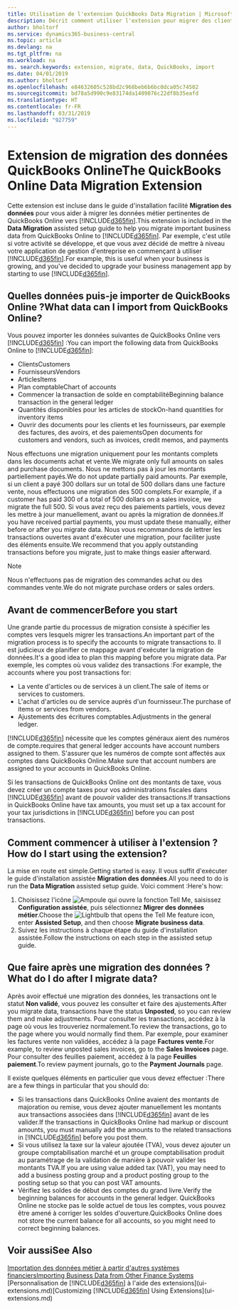 ```yaml
---
title: Utilisation de l'extension QuickBooks Data Migration | Microsoft Docs
description: Décrit comment utiliser l'extension pour migrer des clients, des fournisseurs, des articles, et des comptes de QuickBooks Online dans Business Central.
author: bholtorf
ms.service: dynamics365-business-central
ms.topic: article
ms.devlang: na
ms.tgt_pltfrm: na
ms.workload: na
ms. search.keywords: extension, migrate, data, QuickBooks, import
ms.date: 04/01/2019
ms.author: bholtorf
ms.openlocfilehash: e84632605c528bd2c968beb6b6bc0dca05c74502
ms.sourcegitcommit: bd78a5d990c9e83174da1409076c22df8b35eafd
ms.translationtype: HT
ms.contentlocale: fr-FR
ms.lasthandoff: 03/31/2019
ms.locfileid: "927759"
---
```

# <a name="the-quickbooks-online-data-migration-extension"></a><span data-ttu-id="b83de-103">Extension de migration des données QuickBooks Online</span><span class="sxs-lookup"><span data-stu-id="b83de-103">The QuickBooks Online Data Migration Extension</span></span>
<span data-ttu-id="b83de-104">Cette extension est incluse dans le guide d'installation facilité **Migration des données** pour vous aider à migrer les données métier pertinentes de QuickBooks Online vers [!INCLUDE[d365fin](includes/d365fin_md.md)].</span><span class="sxs-lookup"><span data-stu-id="b83de-104">This extension is included in the **Data Migration** assisted setup guide to help you migrate important business data from QuickBooks Online to [!INCLUDE[d365fin](includes/d365fin_md.md)].</span></span> <span data-ttu-id="b83de-105">Par exemple, c'est utile si votre activité se développe, et que vous avez décidé de mettre à niveau votre application de gestion d'entreprise en commençant à utiliser [!INCLUDE[d365fin](includes/d365fin_md.md)].</span><span class="sxs-lookup"><span data-stu-id="b83de-105">For example, this is useful when your business is growing, and you've decided to upgrade your business management app by starting to use [!INCLUDE[d365fin](includes/d365fin_md.md)].</span></span>

## <a name="what-data-can-i-import-from-quickbooks-online"></a><span data-ttu-id="b83de-106">Quelles données puis-je importer de QuickBooks Online ?</span><span class="sxs-lookup"><span data-stu-id="b83de-106">What data can I import from QuickBooks Online?</span></span>
<span data-ttu-id="b83de-107">Vous pouvez importer les données suivantes de QuickBooks Online vers [!INCLUDE[d365fin](includes/d365fin_md.md)] :</span><span class="sxs-lookup"><span data-stu-id="b83de-107">You can import the following data from QuickBooks Online to [!INCLUDE[d365fin](includes/d365fin_md.md)]:</span></span>  

* <span data-ttu-id="b83de-108">Clients</span><span class="sxs-lookup"><span data-stu-id="b83de-108">Customers</span></span>
* <span data-ttu-id="b83de-109">Fournisseurs</span><span class="sxs-lookup"><span data-stu-id="b83de-109">Vendors</span></span>
* <span data-ttu-id="b83de-110">Articles</span><span class="sxs-lookup"><span data-stu-id="b83de-110">Items</span></span>
* <span data-ttu-id="b83de-111">Plan comptable</span><span class="sxs-lookup"><span data-stu-id="b83de-111">Chart of accounts</span></span>
* <span data-ttu-id="b83de-112">Commencer la transaction de solde en comptabilité</span><span class="sxs-lookup"><span data-stu-id="b83de-112">Beginning balance transaction in the general ledger</span></span>
* <span data-ttu-id="b83de-113">Quantités disponibles pour les articles de stock</span><span class="sxs-lookup"><span data-stu-id="b83de-113">On-hand quantities for inventory items</span></span>
* <span data-ttu-id="b83de-114">Ouvrir des documents pour les clients et les fournisseurs, par exemple des factures, des avoirs, et des paiements</span><span class="sxs-lookup"><span data-stu-id="b83de-114">Open documents for customers and vendors, such as invoices, credit memos, and payments</span></span>

<span data-ttu-id="b83de-115">Nous effectuons une migration uniquement pour les montants complets dans les documents achat et vente.</span><span class="sxs-lookup"><span data-stu-id="b83de-115">We migrate only full amounts on sales and purchase documents.</span></span> <span data-ttu-id="b83de-116">Nous ne mettons pas à jour les montants partiellement payés.</span><span class="sxs-lookup"><span data-stu-id="b83de-116">We do not update partially paid amounts.</span></span> <span data-ttu-id="b83de-117">Par exemple, si un client a payé 300 dollars sur un total de 500 dollars dans une facture vente, nous effectuons une migration des 500 complets.</span><span class="sxs-lookup"><span data-stu-id="b83de-117">For example, if a customer has paid 300 of a total of 500 dollars on a sales invoice, we migrate the full 500.</span></span> <span data-ttu-id="b83de-118">Si vous avez reçu des paiements partiels, vous devez les mettre à jour manuellement, avant ou après la migration de données.</span><span class="sxs-lookup"><span data-stu-id="b83de-118">If you have received partial payments, you must update these manually, either before or after you migrate data.</span></span> <span data-ttu-id="b83de-119">Nous vous recommandons de lettrer les transactions ouvertes avant d'exécuter une migration, pour faciliter juste des éléments ensuite.</span><span class="sxs-lookup"><span data-stu-id="b83de-119">We recommend that you apply outstanding transactions before you migrate, just to make things easier afterward.</span></span>

> [!NOTE]  
>   <span data-ttu-id="b83de-120">Nous n'effectuons pas de migration des commandes achat ou des commandes vente.</span><span class="sxs-lookup"><span data-stu-id="b83de-120">We do not migrate purchase orders or sales orders.</span></span>

## <a name="before-you-start"></a><span data-ttu-id="b83de-121">Avant de commencer</span><span class="sxs-lookup"><span data-stu-id="b83de-121">Before you start</span></span>
<span data-ttu-id="b83de-122">Une grande partie du processus de migration consiste à spécifier les comptes vers lesquels migrer les transactions.</span><span class="sxs-lookup"><span data-stu-id="b83de-122">An important part of the migration process is to specify the accounts to migrate transactions to.</span></span> <span data-ttu-id="b83de-123">Il est judicieux de planifier ce mappage avant d'exécuter la migration de données.</span><span class="sxs-lookup"><span data-stu-id="b83de-123">It's a good idea to plan this mapping before you migrate data.</span></span> <span data-ttu-id="b83de-124">Par exemple, les comptes où vous validez des transactions :</span><span class="sxs-lookup"><span data-stu-id="b83de-124">For example, the accounts where you post transactions for:</span></span>  

* <span data-ttu-id="b83de-125">La vente d'articles ou de services à un client.</span><span class="sxs-lookup"><span data-stu-id="b83de-125">The sale of items or services to customers.</span></span>
* <span data-ttu-id="b83de-126">L'achat d'articles ou de service auprès d'un fournisseur.</span><span class="sxs-lookup"><span data-stu-id="b83de-126">The purchase of items or services from vendors.</span></span>  
* <span data-ttu-id="b83de-127">Ajustements des écritures comptables.</span><span class="sxs-lookup"><span data-stu-id="b83de-127">Adjustments in the general ledger.</span></span>  

[!INCLUDE[d365fin](includes/d365fin_md.md)] <span data-ttu-id="b83de-128">nécessite que les comptes généraux aient des numéros de compte.</span><span class="sxs-lookup"><span data-stu-id="b83de-128">requires that general ledger accounts have account numbers assigned to them.</span></span> <span data-ttu-id="b83de-129">S'assurer que les numéros de compte sont affectés aux comptes dans QuickBooks Online.</span><span class="sxs-lookup"><span data-stu-id="b83de-129">Make sure that account numbers are assigned to your accounts in QuickBooks Online.</span></span>

<span data-ttu-id="b83de-130">Si les transactions de QuickBooks Online ont des montants de taxe, vous devez créer un compte taxes pour vos administrations fiscales dans [!INCLUDE[d365fin](includes/d365fin_md.md)] avant de pouvoir valider des transactions.</span><span class="sxs-lookup"><span data-stu-id="b83de-130">If transactions in QuickBooks Online have tax amounts, you must set up a tax account for your tax jurisdictions in [!INCLUDE[d365fin](includes/d365fin_md.md)] before you can post transactions.</span></span>

## <a name="how-do-i-start-using-the-extension"></a><span data-ttu-id="b83de-131">Comment commencer à utiliser à l'extension ?</span><span class="sxs-lookup"><span data-stu-id="b83de-131">How do I start using the extension?</span></span>
<span data-ttu-id="b83de-132">La mise en route est simple.</span><span class="sxs-lookup"><span data-stu-id="b83de-132">Getting started is easy.</span></span> <span data-ttu-id="b83de-133">Il vous suffit d'exécuter le guide d'installation assistée **Migration des données**.</span><span class="sxs-lookup"><span data-stu-id="b83de-133">All you need to do is run the **Data Migration** assisted setup guide.</span></span> <span data-ttu-id="b83de-134">Voici comment :</span><span class="sxs-lookup"><span data-stu-id="b83de-134">Here's how:</span></span>

1. <span data-ttu-id="b83de-135">Choisissez l'icône ![Ampoule qui ouvre la fonction Tell Me](media/ui-search/search_small.png "Dites-moi ce que vous voulez faire"), saisissez **Configuration assistée**, puis sélectionnez **Migrer des données métier**.</span><span class="sxs-lookup"><span data-stu-id="b83de-135">Choose the ![Lightbulb that opens the Tell Me feature](media/ui-search/search_small.png "Tell me what you want to do") icon, enter **Assisted Setup**, and then choose **Migrate business data**.</span></span>
2. <span data-ttu-id="b83de-136">Suivez les instructions à chaque étape du guide d'installation assistée.</span><span class="sxs-lookup"><span data-stu-id="b83de-136">Follow the instructions on each step in the assisted setup guide.</span></span>

## <a name="what-do-i-do-after-i-migrate-data"></a><span data-ttu-id="b83de-137">Que faire après une migration des données ?</span><span class="sxs-lookup"><span data-stu-id="b83de-137">What do I do after I migrate data?</span></span>
<span data-ttu-id="b83de-138">Après avoir effectué une migration des données, les transactions ont le statut **Non validé**, vous pouvez les consulter et faire des ajustements.</span><span class="sxs-lookup"><span data-stu-id="b83de-138">After you migrate data, transactions have the status **Unposted**, so you can review them and make adjustments.</span></span> <span data-ttu-id="b83de-139">Pour consulter les transactions, accédez à la page où vous les trouveriez normalement.</span><span class="sxs-lookup"><span data-stu-id="b83de-139">To review the transactions, go to the page where you would normally find them.</span></span> <span data-ttu-id="b83de-140">Par exemple, pour examiner les factures vente non validées, accédez à la page **Factures vente**.</span><span class="sxs-lookup"><span data-stu-id="b83de-140">For example, to review unposted sales invoices, go to the **Sales Invoices** page.</span></span> <span data-ttu-id="b83de-141">Pour consulter des feuilles paiement, accédez à la page **Feuilles paiement**.</span><span class="sxs-lookup"><span data-stu-id="b83de-141">To review payment journals, go to the **Payment Journals** page.</span></span>   

<span data-ttu-id="b83de-142">Il existe quelques éléments en particulier que vous devez effectuer :</span><span class="sxs-lookup"><span data-stu-id="b83de-142">There are a few things in particular that you should do:</span></span>

* <span data-ttu-id="b83de-143">Si les transactions dans QuickBooks Online avaient des montants de majoration ou remise, vous devez ajouter manuellement les montants aux transactions associées dans [!INCLUDE[d365fin](includes/d365fin_md.md)] avant de les valider.</span><span class="sxs-lookup"><span data-stu-id="b83de-143">If the transactions in QuickBooks Online had markup or discount amounts, you must manually add the amounts to the related transactions in [!INCLUDE[d365fin](includes/d365fin_md.md)] before you post them.</span></span>
* <span data-ttu-id="b83de-144">Si vous utilisez la taxe sur la valeur ajoutée (TVA), vous devez ajouter un groupe comptabilisation marché et un groupe comptabilisation produit au paramétrage de la validation de manière à pouvoir valider les montants TVA.</span><span class="sxs-lookup"><span data-stu-id="b83de-144">If you are using value added tax (VAT), you may need to add a business posting group and a product posting group to the posting setup so that you can post VAT amounts.</span></span>
* <span data-ttu-id="b83de-145">Vérifiez les soldes de début des comptes du grand livre.</span><span class="sxs-lookup"><span data-stu-id="b83de-145">Verify the beginning balances for accounts in the general ledger.</span></span> <span data-ttu-id="b83de-146">QuickBooks Online ne stocke pas le solde actuel de tous les comptes, vous pouvez être amené à corriger les soldes d'ouverture.</span><span class="sxs-lookup"><span data-stu-id="b83de-146">QuickBooks Online does not store the current balance for all accounts, so you might need to correct beginning balances.</span></span>

## <a name="see-also"></a><span data-ttu-id="b83de-147">Voir aussi</span><span class="sxs-lookup"><span data-stu-id="b83de-147">See Also</span></span>
[<span data-ttu-id="b83de-148">Importation des données métier à partir d'autres systèmes financiers</span><span class="sxs-lookup"><span data-stu-id="b83de-148">Importing Business Data from Other Finance Systems</span></span>](across-import-data-configuration-packages.md)  
<span data-ttu-id="b83de-149">[Personnalisation de [!INCLUDE[d365fin](includes/d365fin_md.md)] à l'aide des extensions](ui-extensions.md)</span><span class="sxs-lookup"><span data-stu-id="b83de-149">[Customizing [!INCLUDE[d365fin](includes/d365fin_md.md)] Using Extensions](ui-extensions.md)</span></span>  
